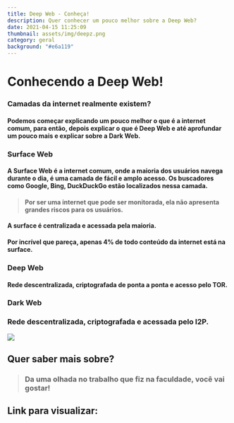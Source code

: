 ```yaml
---
title: Deep Web - Conheça!
description: Quer conhecer um pouco melhor sobre a Deep Web?
date: 2021-04-15 11:25:09
thumbnail: assets/img/deepz.png
category: geral
background: "#e6a119"
---
```

# Conhecendo a Deep Web!

### Camadas da internet realmente existem?

<!--StartFragment-->

#### **Podemos começar explicando um pouco melhor o que é a internet comum, para então, depois explicar o que é Deep Web e até aprofundar um pouco mais e explicar sobre a Dark Web.**

### Surface Web

#### **A Surface Web é a internet comum, onde a maioria dos usuários navega durante o dia, é uma camada de fácil e amplo acesso. Os buscadores como Google, Bing, DuckDuckGo estão localizados nessa camada.**

> #### Por ser uma internet que pode ser monitorada, ela não apresenta grandes riscos para os usuários. 

#### A surface é centralizada e acessada pela maioria.

#### Por incrível que pareça, apenas 4% de todo conteúdo da internet está na surface.

### Deep Web

#### Rede descentralizada, criptografada de ponta a ponta e acesso pelo TOR.

### Dark Web

### Rede descentralizada, criptografada e acessada pelo I2P.

![](assets/img/inforgrafico-darkweb-2-.jpg)

## Quer saber mais sobre?

> ### Da uma olhada no trabalho que fiz na faculdade, você vai gostar!

## Link para visualizar:

[](https://www.canva.com/design/DAEbsKxuPZg/n1o5UlYEk9x0Rl7t1iNHgQ/view?utm_content=DAEbsKxuPZg&utm_campaign=designshare&utm_medium=link&utm_source=sharebutton)

<!--EndFragment-->
